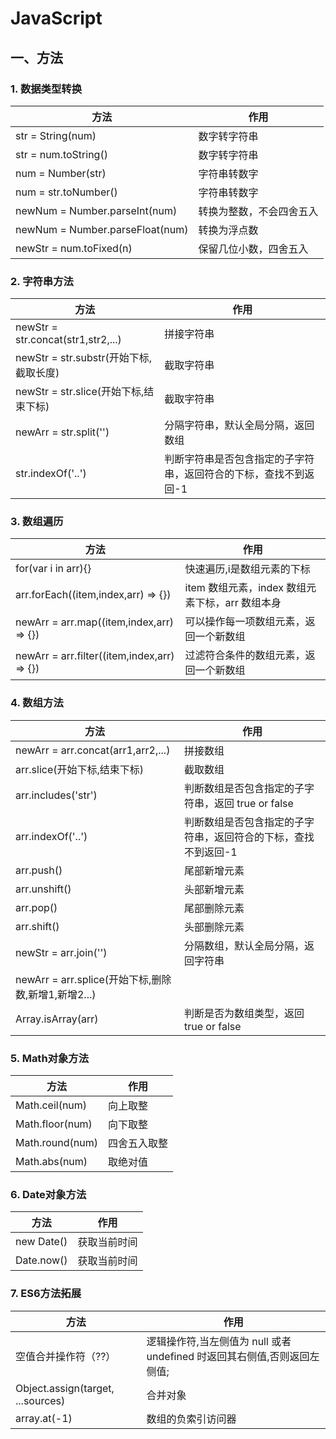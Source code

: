 # JavaScript

## 一、方法

### 1. 数据类型转换

| 方法 | 作用 |
|------|------|
| str = String(num) | 数字转字符串 |
| str = num.toString() | 数字转字符串 |
| num = Number(str) | 字符串转数字 |
| num = str.toNumber() | 字符串转数字 |
| newNum = Number.parseInt(num) | 转换为整数，不会四舍五入 |
| newNum = Number.parseFloat(num) | 转换为浮点数 |
| newStr = num.toFixed(n) | 保留几位小数，四舍五入 |

### 2. 字符串方法

| 方法 | 作用 |
|------|------|
| newStr = str.concat(str1,str2,...) | 拼接字符串 |
| newStr = str.substr(开始下标,截取长度) | 截取字符串 |
| newStr = str.slice(开始下标,结束下标) | 截取字符串 |
| newArr = str.split('') | 分隔字符串，默认全局分隔，返回数组 |
| str.indexOf('..') | 判断字符串是否包含指定的子字符串，返回符合的下标，查找不到返回-1 |

### 3. 数组遍历

| 方法 | 作用 |
|------|------|
| for(var i in arr){} | 快速遍历,i是数组元素的下标 |
| arr.forEach((item,index,arr) => {}) | item 数组元素，index 数组元素下标，arr 数组本身 |
| newArr = arr.map((item,index,arr) => {}) | 可以操作每一项数组元素，返回一个新数组 |
| newArr = arr.filter((item,index,arr) => {}) | 过滤符合条件的数组元素，返回一个新数组 |

### 4. 数组方法

| 方法 | 作用 |
|------|------|
| newArr = arr.concat(arr1,arr2,...) | 拼接数组 |
| arr.slice(开始下标,结束下标) | 截取数组 |
| arr.includes('str') | 判断数组是否包含指定的子字符串，返回 true or false |
| arr.indexOf('..') | 判断数组是否包含指定的子字符串，返回符合的下标，查找不到返回-1 |
| arr.push() | 尾部新增元素 |
| arr.unshift() | 头部新增元素 |
| arr.pop() | 尾部删除元素 |
| arr.shift() | 头部删除元素 |
| newStr = arr.join('') | 分隔数组，默认全局分隔，返回字符串 |
| newArr = arr.splice(开始下标,删除数,新增1,新增2...) |  |
| Array.isArray(arr) | 判断是否为数组类型，返回 true or false |

### 5. Math对象方法

| 方法 | 作用 |
|------|------|
| Math.ceil(num) | 向上取整 |
| Math.floor(num) | 向下取整 |
| Math.round(num) | 四舍五入取整 |
| Math.abs(num) | 取绝对值 |

### 6. Date对象方法

| 方法 | 作用 |
|------|------|
| new Date() | 获取当前时间 |
| Date.now() | 获取当前时间 |

### 7. ES6方法拓展

| 方法 | 作用 |
|------|------|
| 空值合并操作符（??） | 逻辑操作符,当左侧值为 null 或者 undefined 时返回其右侧值,否则返回左侧值; |
| Object.assign(target, ...sources) | 合并对象 |
| array.at(-1) | 数组的负索引访问器 |
